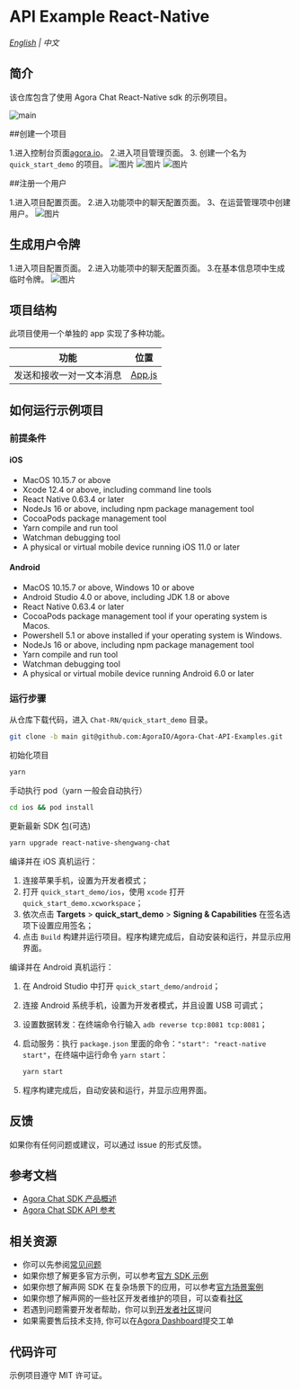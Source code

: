 # API Example React-Native

_[English](README.md) | 中文_

## 简介

该仓库包含了使用 Agora Chat React-Native sdk 的示例项目。

![main](./res/main.jpg)

##创建一个项目

1.进入控制台页面[agora.io](https://console.agora.io)。 2.进入项目管理页面。 3. 创建一个名为 `quick_start_demo` 的项目。
![图片](./res/1.png)
![图片](./res/2.png)
![图片](./res/3.png)

##注册一个用户

1.进入项目配置页面。 2.进入功能项中的聊天配置页面。
3、在运营管理项中创建用户。
![图片](./res/4.png)

## 生成用户令牌

1.进入项目配置页面。 2.进入功能项中的聊天配置页面。 3.在基本信息项中生成临时令牌。
![图片](./res/5.png)

## 项目结构

此项目使用一个单独的 app 实现了多种功能。

| 功能                     | 位置               |
| ------------------------ | ------------------ |
| 发送和接收一对一文本消息 | [App.js](./App.js) |

## 如何运行示例项目

### 前提条件

#### iOS

- MacOS 10.15.7 or above
- Xcode 12.4 or above, including command line tools
- React Native 0.63.4 or later
- NodeJs 16 or above, including npm package management tool
- CocoaPods package management tool
- Yarn compile and run tool
- Watchman debugging tool
- A physical or virtual mobile device running iOS 11.0 or later

#### Android

- MacOS 10.15.7 or above, Windows 10 or above
- Android Studio 4.0 or above, including JDK 1.8 or above
- React Native 0.63.4 or later
- CocoaPods package management tool if your operating system is Macos.
- Powershell 5.1 or above installed if your operating system is Windows.
- NodeJs 16 or above, including npm package management tool
- Yarn compile and run tool
- Watchman debugging tool
- A physical or virtual mobile device running Android 6.0 or later

### 运行步骤

从仓库下载代码，进入 `Chat-RN/quick_start_demo` 目录。

```sh
git clone -b main git@github.com:AgoraIO/Agora-Chat-API-Examples.git
```

初始化项目

```sh
yarn
```

手动执行 pod（yarn 一般会自动执行）

```sh
cd ios && pod install
```

更新最新 SDK 包(可选)

```sh
yarn upgrade react-native-shengwang-chat
```

编译并在 iOS 真机运行：

1. 连接苹果手机，设置为开发者模式；
2. 打开 `quick_start_demo/ios`，使用 `xcode` 打开 `quick_start_demo.xcworkspace`；
3. 依次点击 **Targets** > **quick_start_demo** > **Signing & Capabilities** 在签名选项下设置应用签名；
4. 点击 `Build` 构建并运行项目。程序构建完成后，自动安装和运行，并显示应用界面。

编译并在 Android 真机运行：

1. 在 Android Studio 中打开 `quick_start_demo/android`；
2. 连接 Android 系统手机，设置为开发者模式，并且设置 USB 可调式；
3. 设置数据转发：在终端命令行输入 `adb reverse tcp:8081 tcp:8081`；
4. 启动服务：执行 `package.json` 里面的命令：`"start": "react-native start"`，在终端中运行命令 `yarn start`：

   ```sh
   yarn start
   ```

5. 程序构建完成后，自动安装和运行，并显示应用界面。

## 反馈

如果你有任何问题或建议，可以通过 issue 的形式反馈。

## 参考文档

- [Agora Chat SDK 产品概述](https://docs.agora.io/en/agora-chat/agora_chat_get_started_rn?platform=React%20Native)
- [Agora Chat SDK API 参考](https://docs.agora.io/en/agora-chat/api-ref?platform=React%20Native)

## 相关资源

- 你可以先参阅[常见问题](https://docs.agora.io/cn/faq)
- 如果你想了解更多官方示例，可以参考[官方 SDK 示例](https://github.com/AgoraIO)
- 如果你想了解声网 SDK 在复杂场景下的应用，可以参考[官方场景案例](https://github.com/AgoraIO-usecase)
- 如果你想了解声网的一些社区开发者维护的项目，可以查看[社区](https://github.com/AgoraIO-Community)
- 若遇到问题需要开发者帮助，你可以到[开发者社区](https://rtcdeveloper.com/)提问
- 如果需要售后技术支持, 你可以在[Agora Dashboard](https://dashboard.agora.io)提交工单

## 代码许可

示例项目遵守 MIT 许可证。
